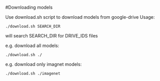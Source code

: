 #Downloading models

Use download.sh script to download models from google-drive
Usage:

    ./download.sh SEARCH_DIR

will search SEARCH_DIR for DRIVE_IDS files

e.g. download all models:

    ./download.sh ./

e.g. download only imagnet models:

    ./download.sh ./imagenet